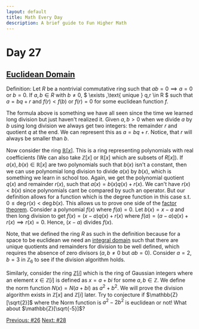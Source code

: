 ```yaml
---
layout: default
title: Math Every Day
description: A brief guide to Fun Higher Math
---
```

# Day 27

## [Euclidean Domain](https://en.wikipedia.org/wiki/Euclidean_domain)

Definition:  Let $R$ be a nontrivial commutative ring such that $ab=0\implies a=0$ or $b=0$. If $a,b \in R$ with $b\neq 0$, $ \exists \,\text{ unique }  q,r \in R $ such that $a=bq+r$ and $f(r)<f(b)$ or $f(r)=0$ for some euclidean function $f$. 

The formula above is something we have all seen since the time we learned long division but just haven't realized it. Given $a,b>0$ when we divide $a$ by $b$ using long division we always get two integers: the remainder $r$ and quotient $q$ at the end. We can represent this as $a=bq+r$. Notice, that $r$ will always be smaller than $b$. 

Now consider the ring [$\mathbb{R}[x]$](https://en.wikipedia.org/wiki/Polynomial_ring). This is a ring representing polynomials with real coefficients (We can also take $\mathbb{Z}[x]$ or $\mathbb{R}[x]$ which are subsets of $R[x]$). If $a(x),b(x) \in \mathbb{R}[x]$ are two polynomials such that $b(x)$ isn't a constant, then we can use polynomial long division to divide $a(x)$ by $b(x)$, which is something we learn in school too. Again, we get the polynomial quotient $q(x)$ and remainder $r(x)$, such that $a(x)=b(x)q(x)+r(x)$. We can't have $r(x)<b(x)$ since polynomials cant be compared by such an operator. But our definition allows for a function which is the degree function in this case s.t. $0 \leq\deg r(x)<\deg b(x)$. This allows us to prove one side of the [factor theorem](https://en.wikipedia.org/wiki/Factor_theorem). Consider a polynomial $f(x)$ where $f(a)=0$. Let $b(x)=x-a$ and then long division to get $f(x)=(x-a)q(x)+r(x)$ where $f(a)=(a-a)q(x)+r(x) \implies r(x)=0$. Hence, $(x-a)$ divides $f(x)$.

Note, that we defined the ring $R$ as such in the definition because for a space to be euclidean we need an [integral domain](https://en.wikipedia.org/wiki/Integral_domain) such that there are unique quotients and remainders for division to be well defined, which requires the absence of zero divisors ($a,b \neq 0$ but $ab=0$). Consider $a=2, b=3$ in $\mathbb{Z}_6$ to see if the division algorithm holds.

Similarly, consider the ring [$\mathbb{Z}[i]$](https://en.wikipedia.org/wiki/Gaussian_integer) which is the ring of Gaussian integers where an element $x\in \mathbb{Z}[i]$ is defined as $x=a+bi$ for some $a,b \in \mathbb{Z}$. We define the norm function $N(x)=N(a+bi)$ as $a^2+b^2$. We will prove the division algorithm exists in $\mathbb{Z}[x]$ and $\mathbb{Z}[i]$ later. Try to conjecture if $\mathbb{Z}[\sqrt{2}]$ where the Norm function is $a^2-2b^2$ is euclidean or not! What about $\mathbb{Z}[\sqrt{-5}]$?





<div class="day-nav-wrapper">
  <a href="./day26.html" class="day-nav__link">Previous: #26</a>
  <a href="./day28.html" class="day-nav__link">Next: #28</a>
</div>